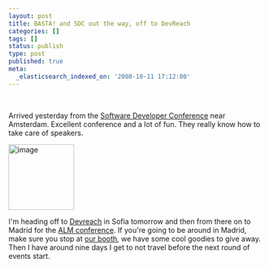 ```yaml
---
layout: post
title: BASTA! and SDC out the way, off to DevReach
categories: []
tags: []
status: publish
type: post
published: true
meta:
  _elasticsearch_indexed_on: '2008-10-11 17:12:00'
---
```

<p><span class="Apple-style-span" style="color:#551a8b;text-decoration:underline;"><br /></span></p>  <p>Arrived yesterday from the <a href="http://www.sdc.nl">Software Developer Conference</a> near Amsterdam. Excellent conference and a lot of fun. They really know how to take care of speakers.</p><p><img style="border-color:initial;border-style:initial;border-width:0;" src="/blogengine/image.axd?picture=WindowsLiveWriter/SDCoutthewayofftoDevReach_FF2A/image_5.png" border="0" alt="image" width="129" height="129" /></p><p>I&#039;m heading off to <a href="http://www.devreach.com">Devreach</a> in Sofia tomorrow and then from there on to Madrid for the <a href="http://www.microsoft.com/spanish/msdn/spain/eventos/alm/">ALM conference</a>. If you&#039;re going to be around in Madrid, make sure you stop at <a href="http://www.imeta.com">our booth</a>, we have some cool goodies to give away. Then I have around nine days I get to not travel before the next round of events start. </p>
